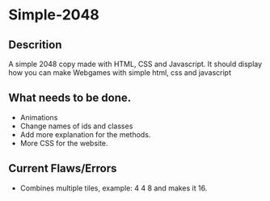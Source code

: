 # Simple-2048

## Descrition

A simple 2048 copy made with HTML, CSS and Javascript.
It should display how you can make Webgames with simple
html, css and javascript

## What needs to be done.

- Animations
- Change names of ids and classes
- Add more explanation for the methods.
- More CSS for the website.

## Current Flaws/Errors

- Combines multiple tiles, example: 4 4 8 and makes it 16.
